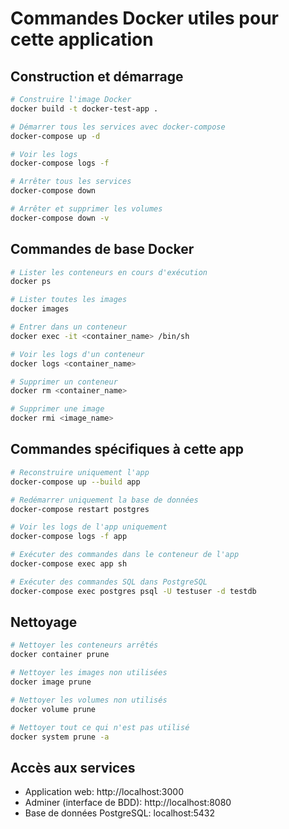 # Commandes Docker utiles pour cette application

## Construction et démarrage

```bash
# Construire l'image Docker
docker build -t docker-test-app .

# Démarrer tous les services avec docker-compose
docker-compose up -d

# Voir les logs
docker-compose logs -f

# Arrêter tous les services
docker-compose down

# Arrêter et supprimer les volumes
docker-compose down -v
```

## Commandes de base Docker

```bash
# Lister les conteneurs en cours d'exécution
docker ps

# Lister toutes les images
docker images

# Entrer dans un conteneur
docker exec -it <container_name> /bin/sh

# Voir les logs d'un conteneur
docker logs <container_name>

# Supprimer un conteneur
docker rm <container_name>

# Supprimer une image
docker rmi <image_name>
```

## Commandes spécifiques à cette app

```bash
# Reconstruire uniquement l'app
docker-compose up --build app

# Redémarrer uniquement la base de données
docker-compose restart postgres

# Voir les logs de l'app uniquement
docker-compose logs -f app

# Exécuter des commandes dans le conteneur de l'app
docker-compose exec app sh

# Exécuter des commandes SQL dans PostgreSQL
docker-compose exec postgres psql -U testuser -d testdb
```

## Nettoyage

```bash
# Nettoyer les conteneurs arrêtés
docker container prune

# Nettoyer les images non utilisées
docker image prune

# Nettoyer les volumes non utilisés
docker volume prune

# Nettoyer tout ce qui n'est pas utilisé
docker system prune -a
```

## Accès aux services

- Application web: http://localhost:3000
- Adminer (interface de BDD): http://localhost:8080
- Base de données PostgreSQL: localhost:5432
